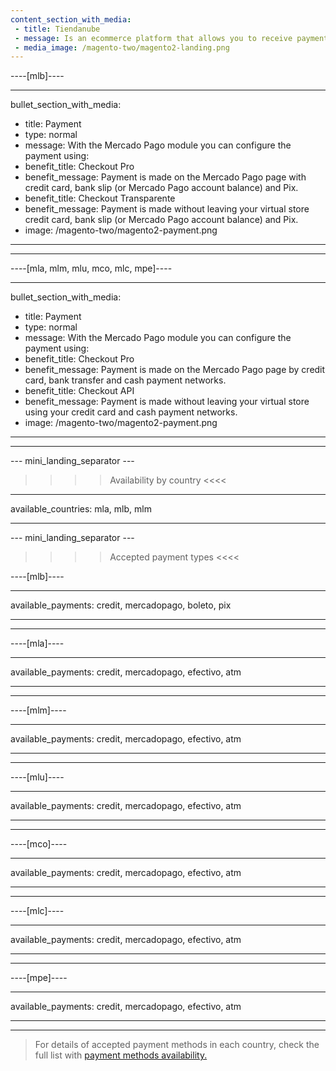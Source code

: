 ```yaml
---
content_section_with_media:
 - title: Tiendanube
 - message: Is an ecommerce platform that allows you to receive payments with Mercado Pago. Tiendanube adapts to each type of business in different ways, allowing the layout of stores to be unique.
 - media_image: /magento-two/magento2-landing.png 
---
```

 
----[mlb]---- 

---
bullet_section_with_media:
 - title: Payment
 - type: normal
 - message: With the Mercado Pago module you can configure the payment using:
 - benefit_title: Checkout Pro
 - benefit_message: Payment is made on the Mercado Pago page with credit card, bank slip (or Mercado Pago account balance) and Pix.
 - benefit_title: Checkout Transparente
 - benefit_message: Payment is made without leaving your virtual store credit card, bank slip (or Mercado Pago account balance) and Pix.
 - image: /magento-two/magento2-payment.png 
---
------------

----[mla, mlm, mlu, mco, mlc, mpe]----

---
bullet_section_with_media:
 - title: Payment
 - type: normal
 - message: With the Mercado Pago module you can configure the payment using:
 - benefit_title: Checkout Pro
 - benefit_message: Payment is made on the Mercado Pago page by credit card, bank transfer and cash payment networks.
 - benefit_title: Checkout API
 - benefit_message: Payment is made without leaving your virtual store using your credit card and cash payment networks.
 - image: /magento-two/magento2-payment.png 
---
------------

--- mini_landing_separator ---
 
>>>> Availability by country <<<<
---
available_countries: mla, mlb, mlm

---
 
--- mini_landing_separator ---
 
>>>> Accepted payment types <<<<
 
----[mlb]----

---
available_payments: credit, mercadopago, boleto, pix

---
------------

----[mla]---- 

---
available_payments: credit, mercadopago, efectivo, atm

----
------------

----[mlm]---- 

---
available_payments: credit, mercadopago, efectivo, atm

----
------------

----[mlu]---- 

---
available_payments: credit, mercadopago, efectivo, atm

----
------------

----[mco]---- 

---
available_payments: credit, mercadopago, efectivo, atm

----
------------

----[mlc]---- 

---
available_payments: credit, mercadopago, efectivo, atm

----
------------

----[mpe]---- 

---
available_payments: credit, mercadopago, efectivo, atm

----
------------
> For details of accepted payment methods in each country, check the full list with [payment methods availability.](/developers/en/docs/sales-processing/payment-methods)